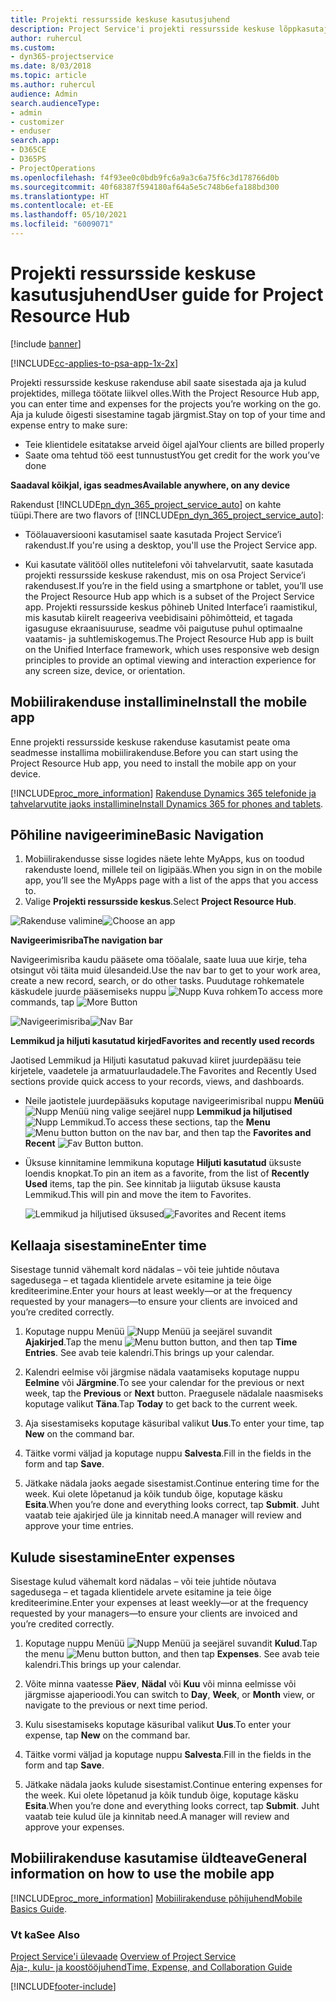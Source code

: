 ```yaml
---
title: Projekti ressursside keskuse kasutusjuhend
description: Project Service'i projekti ressursside keskuse lõppkasutajale mõeldud juhend
author: ruhercul
ms.custom:
- dyn365-projectservice
ms.date: 8/03/2018
ms.topic: article
ms.author: ruhercul
audience: Admin
search.audienceType:
- admin
- customizer
- enduser
search.app:
- D365CE
- D365PS
- ProjectOperations
ms.openlocfilehash: f4f93ee0c0bdb9fc6a9a3c6a75f6c3d178766d0b
ms.sourcegitcommit: 40f68387f594180af64a5e5c748b6efa188bd300
ms.translationtype: HT
ms.contentlocale: et-EE
ms.lasthandoff: 05/10/2021
ms.locfileid: "6009071"
---
```

# <a name="user-guide-for-project-resource-hub"></a><span data-ttu-id="8f738-103">Projekti ressursside keskuse kasutusjuhend</span><span class="sxs-lookup"><span data-stu-id="8f738-103">User guide for Project Resource Hub</span></span>

[!include [banner](../includes/psa-now-project-operations.md)]

[!INCLUDE[cc-applies-to-psa-app-1x-2x](../includes/cc-applies-to-psa-app-1x-2x.md)]

<span data-ttu-id="8f738-104">Projekti ressursside keskuse rakenduse abil saate sisestada aja ja kulud projektides, millega töötate liikvel olles.</span><span class="sxs-lookup"><span data-stu-id="8f738-104">With the Project Resource Hub app, you can enter time and expenses for the projects you’re working on the go.</span></span> <span data-ttu-id="8f738-105">Aja ja kulude õigesti sisestamine tagab järgmist.</span><span class="sxs-lookup"><span data-stu-id="8f738-105">Stay on top of your time and expense entry to make sure:</span></span>

- <span data-ttu-id="8f738-106">Teie klientidele esitatakse arveid õigel ajal</span><span class="sxs-lookup"><span data-stu-id="8f738-106">Your clients are billed properly</span></span>
- <span data-ttu-id="8f738-107">Saate oma tehtud töö eest tunnustust</span><span class="sxs-lookup"><span data-stu-id="8f738-107">You get credit for the work you’ve done</span></span>

<span data-ttu-id="8f738-108">**Saadaval kõikjal, igas seadmes**</span><span class="sxs-lookup"><span data-stu-id="8f738-108">**Available anywhere, on any device**</span></span>

<span data-ttu-id="8f738-109">Rakendust [!INCLUDE[pn_dyn_365_project_service_auto](../includes/pn-dyn-365-project-service-auto.md)] on kahte tüüpi.</span><span class="sxs-lookup"><span data-stu-id="8f738-109">There are two flavors of [!INCLUDE[pn_dyn_365_project_service_auto](../includes/pn-dyn-365-project-service-auto.md)]:</span></span> 

- <span data-ttu-id="8f738-110">Töölauaversiooni kasutamisel saate kasutada Project Service’i rakendust.</span><span class="sxs-lookup"><span data-stu-id="8f738-110">If you're using a desktop, you'll use the Project Service app.</span></span> 

- <span data-ttu-id="8f738-111">Kui kasutate välitööl olles nutitelefoni või tahvelarvutit, saate kasutada projekti ressursside keskuse rakendust, mis on osa Project Service’i rakendusest.</span><span class="sxs-lookup"><span data-stu-id="8f738-111">If you’re in the field using a smartphone or tablet, you’ll use the Project Resource Hub app which is a subset of the Project Service  app.</span></span> <span data-ttu-id="8f738-112">Projekti ressursside keskus põhineb United Interface’i raamistikul, mis kasutab kiirelt reageeriva veebidisaini põhimõtteid, et tagada igasuguse ekraanisuuruse, seadme või paigutuse puhul optimaalne vaatamis- ja suhtlemiskogemus.</span><span class="sxs-lookup"><span data-stu-id="8f738-112">The Project Resource Hub app is built on the Unified Interface framework, which uses responsive web design principles to provide an optimal viewing and interaction experience for any screen size, device, or orientation.</span></span> 


## <a name="install-the-mobile-app"></a><span data-ttu-id="8f738-113">Mobiilirakenduse installimine</span><span class="sxs-lookup"><span data-stu-id="8f738-113">Install the mobile app</span></span>
<span data-ttu-id="8f738-114">Enne projekti ressursside keskuse rakenduse kasutamist peate oma seadmesse installima mobiilirakenduse.</span><span class="sxs-lookup"><span data-stu-id="8f738-114">Before you can start using the Project Resource Hub app, you need to install the mobile app on your device.</span></span> 

[!INCLUDE[proc_more_information](../includes/proc-more-information.md)] <span data-ttu-id="8f738-115">[Rakenduse Dynamics 365 telefonide ja tahvelarvutite jaoks installimine](/dynamics365/mobile-app/install-dynamics-365-for-phones-and-tablets)</span><span class="sxs-lookup"><span data-stu-id="8f738-115">[Install Dynamics 365 for phones and tablets](/dynamics365/mobile-app/install-dynamics-365-for-phones-and-tablets).</span></span>

## <a name="basic-navigation"></a><span data-ttu-id="8f738-116">Põhiline navigeerimine</span><span class="sxs-lookup"><span data-stu-id="8f738-116">Basic Navigation</span></span>
1.  <span data-ttu-id="8f738-117">Mobiilirakendusse sisse logides näete lehte MyApps, kus on toodud rakenduste loend, millele teil on ligipääs.</span><span class="sxs-lookup"><span data-stu-id="8f738-117">When you sign in on the mobile app, you’ll see the MyApps page with a list of the apps that you access to.</span></span> 
2.  <span data-ttu-id="8f738-118">Valige **Projekti ressursside keskus**.</span><span class="sxs-lookup"><span data-stu-id="8f738-118">Select **Project Resource Hub**.</span></span>

<span data-ttu-id="8f738-119">![Rakenduse valimine](media/chooseApp_1.png "Rakenduse valimine")</span><span class="sxs-lookup"><span data-stu-id="8f738-119">![Choose an app](media/chooseApp_1.png "Choose an app")</span></span>

<span data-ttu-id="8f738-120">**Navigeerimisriba**</span><span class="sxs-lookup"><span data-stu-id="8f738-120">**The navigation bar**</span></span>

<span data-ttu-id="8f738-121">Navigeerimisriba kaudu pääsete oma tööalale, saate luua uue kirje, teha otsingut või täita muid ülesandeid.</span><span class="sxs-lookup"><span data-stu-id="8f738-121">Use the nav bar to get to your work area, create a new record, search, or do other tasks.</span></span> <span data-ttu-id="8f738-122">Puudutage rohkematele käskudele juurde pääsemiseks nuppu ![Nupp Kuva rohkem](media/MoreButton.png "Nupp Kuva rohkem")</span><span class="sxs-lookup"><span data-stu-id="8f738-122">To access more commands, tap ![More Button](media/MoreButton.png "More Button")</span></span>

<span data-ttu-id="8f738-123">![Navigeerimisriba](media/NavBar_2.png "Navigeerimisriba")</span><span class="sxs-lookup"><span data-stu-id="8f738-123">![Nav Bar](media/NavBar_2.png "Nav Bar")</span></span>

<span data-ttu-id="8f738-124">**Lemmikud ja hiljuti kasutatud kirjed**</span><span class="sxs-lookup"><span data-stu-id="8f738-124">**Favorites and recently used records**</span></span>

<span data-ttu-id="8f738-125">Jaotised Lemmikud ja Hiljuti kasutatud pakuvad kiiret juurdepääsu teie kirjetele, vaadetele ja armatuurlaudadele.</span><span class="sxs-lookup"><span data-stu-id="8f738-125">The Favorites and Recently Used sections provide quick access to your records, views, and dashboards.</span></span> 

- <span data-ttu-id="8f738-126">Neile jaotistele juurdepääsuks koputage navigeerimisribal nuppu **Menüü** ![Nupp Menüü](media/MenuButton.png "Nupp Menüü") ning valige seejärel nupp **Lemmikud ja hiljutised** ![Nupp Lemmikud](media/FavButton.png "Nupp Lemmikud").</span><span class="sxs-lookup"><span data-stu-id="8f738-126">To access these sections, tap the **Menu** ![Menu button](media/MenuButton.png "Menu button") button on the nav bar, and then tap the **Favorites and Recent** ![Fav Button](media/FavButton.png "Fav Button") button.</span></span>

- <span data-ttu-id="8f738-127">Üksuse kinnitamine lemmikuna koputage **Hiljuti kasutatud** üksuste loendis knopkat.</span><span class="sxs-lookup"><span data-stu-id="8f738-127">To pin an item as a favorite, from the list of **Recently Used** items, tap the pin.</span></span> <span data-ttu-id="8f738-128">See kinnitab ja liigutab üksuse kausta Lemmikud.</span><span class="sxs-lookup"><span data-stu-id="8f738-128">This will pin and move the item to Favorites.</span></span>

  <span data-ttu-id="8f738-129">![Lemmikud ja hiljutised üksused](media/Favs_3.png "Lemmikud ja hiljutised üksused")</span><span class="sxs-lookup"><span data-stu-id="8f738-129">![Favorites and Recent items](media/Favs_3.png "Favorites and Recent items")</span></span>
 
## <a name="enter-time"></a><span data-ttu-id="8f738-130">Kellaaja sisestamine</span><span class="sxs-lookup"><span data-stu-id="8f738-130">Enter time</span></span>
<span data-ttu-id="8f738-131">Sisestage tunnid vähemalt kord nädalas – või teie juhtide nõutava sagedusega – et tagada klientidele arvete esitamine ja teie õige krediteerimine.</span><span class="sxs-lookup"><span data-stu-id="8f738-131">Enter your hours at least weekly—or at the frequency requested by your managers—to ensure your clients are invoiced and you’re credited correctly.</span></span>

1. <span data-ttu-id="8f738-132">Koputage nuppu Menüü ![Nupp Menüü](media/MenuButton.png "Nupp Menüü") ja seejärel suvandit **Ajakirjed**.</span><span class="sxs-lookup"><span data-stu-id="8f738-132">Tap the menu ![Menu button](media/MenuButton.png "Menu button") button, and then tap **Time Entries**.</span></span> <span data-ttu-id="8f738-133">See avab teie kalendri.</span><span class="sxs-lookup"><span data-stu-id="8f738-133">This brings up your calendar.</span></span>

2. <span data-ttu-id="8f738-134">Kalendri eelmise või järgmise nädala vaatamiseks koputage nuppu **Eelmine** või **Järgmine**.</span><span class="sxs-lookup"><span data-stu-id="8f738-134">To see your calendar for the previous or next week, tap the **Previous** or **Next** button.</span></span> <span data-ttu-id="8f738-135">Praegusele nädalale naasmiseks koputage valikut **Täna**.</span><span class="sxs-lookup"><span data-stu-id="8f738-135">Tap **Today** to get back to the current week.</span></span>

3. <span data-ttu-id="8f738-136">Aja sisestamiseks koputage käsuribal valikut **Uus**.</span><span class="sxs-lookup"><span data-stu-id="8f738-136">To enter your time, tap **New** on the command bar.</span></span> 

4. <span data-ttu-id="8f738-137">Täitke vormi väljad ja koputage nuppu **Salvesta**.</span><span class="sxs-lookup"><span data-stu-id="8f738-137">Fill in the fields in the form and tap **Save**.</span></span>

5. <span data-ttu-id="8f738-138">Jätkake nädala jaoks aegade sisestamist.</span><span class="sxs-lookup"><span data-stu-id="8f738-138">Continue entering time for the week.</span></span> <span data-ttu-id="8f738-139">Kui olete lõpetanud ja kõik tundub õige, koputage käsku **Esita**.</span><span class="sxs-lookup"><span data-stu-id="8f738-139">When you’re done and everything looks correct, tap **Submit**.</span></span> <span data-ttu-id="8f738-140">Juht vaatab teie ajakirjed üle ja kinnitab need.</span><span class="sxs-lookup"><span data-stu-id="8f738-140">A manager will review and approve your time entries.</span></span>

## <a name="enter-expenses"></a><span data-ttu-id="8f738-141">Kulude sisestamine</span><span class="sxs-lookup"><span data-stu-id="8f738-141">Enter expenses</span></span> 
<span data-ttu-id="8f738-142">Sisestage kulud vähemalt kord nädalas – või teie juhtide nõutava sagedusega – et tagada klientidele arvete esitamine ja teie õige krediteerimine.</span><span class="sxs-lookup"><span data-stu-id="8f738-142">Enter your expenses at least weekly—or at the frequency requested by your managers—to ensure your clients are invoiced and you’re credited correctly.</span></span>

1. <span data-ttu-id="8f738-143">Koputage nuppu Menüü ![Nupp Menüü](media/MenuButton.png "Nupp Menüü") ja seejärel suvandit **Kulud**.</span><span class="sxs-lookup"><span data-stu-id="8f738-143">Tap the menu ![Menu button](media/MenuButton.png "Menu button") button, and then tap **Expenses**.</span></span> <span data-ttu-id="8f738-144">See avab teie kalendri.</span><span class="sxs-lookup"><span data-stu-id="8f738-144">This brings up your calendar.</span></span>

2. <span data-ttu-id="8f738-145">Võite minna vaatesse **Päev**, **Nädal** või **Kuu** või minna eelmisse või järgmisse ajaperioodi.</span><span class="sxs-lookup"><span data-stu-id="8f738-145">You can switch to **Day**, **Week**, or **Month** view, or navigate to the previous or next time period.</span></span> 

3. <span data-ttu-id="8f738-146">Kulu sisestamiseks koputage käsuribal valikut **Uus**.</span><span class="sxs-lookup"><span data-stu-id="8f738-146">To enter your expense, tap **New** on the command bar.</span></span> 

4. <span data-ttu-id="8f738-147">Täitke vormi väljad ja koputage nuppu **Salvesta**.</span><span class="sxs-lookup"><span data-stu-id="8f738-147">Fill in the fields in the form and tap **Save**.</span></span>

5. <span data-ttu-id="8f738-148">Jätkake nädala jaoks kulude sisestamist.</span><span class="sxs-lookup"><span data-stu-id="8f738-148">Continue entering expenses for the week.</span></span> <span data-ttu-id="8f738-149">Kui olete lõpetanud ja kõik tundub õige, koputage käsku **Esita**.</span><span class="sxs-lookup"><span data-stu-id="8f738-149">When you’re done and everything looks correct, tap **Submit**.</span></span> <span data-ttu-id="8f738-150">Juht vaatab teie kulud üle ja kinnitab need.</span><span class="sxs-lookup"><span data-stu-id="8f738-150">A manager will review and approve your expenses.</span></span>

## <a name="general-information-on-how-to-use-the-mobile-app"></a><span data-ttu-id="8f738-151">Mobiilirakenduse kasutamise üldteave</span><span class="sxs-lookup"><span data-stu-id="8f738-151">General information on how to use the mobile app</span></span> 
[!INCLUDE[proc_more_information](../includes/proc-more-information.md)] <span data-ttu-id="8f738-152">[Mobiilirakenduse põhijuhend](/dynamics365/mobile-app/dynamics-365-phones-tablets-users-guide)</span><span class="sxs-lookup"><span data-stu-id="8f738-152">[Mobile Basics Guide](/dynamics365/mobile-app/dynamics-365-phones-tablets-users-guide).</span></span>

### <a name="see-also"></a><span data-ttu-id="8f738-153">Vt ka</span><span class="sxs-lookup"><span data-stu-id="8f738-153">See Also</span></span>  
 <span data-ttu-id="8f738-154">[Project Service'i ülevaade](../psa/overview.md) </span><span class="sxs-lookup"><span data-stu-id="8f738-154">[Overview of Project Service](../psa/overview.md) </span></span>  
 [<span data-ttu-id="8f738-155">Aja-, kulu- ja koostööjuhend</span><span class="sxs-lookup"><span data-stu-id="8f738-155">Time, Expense, and Collaboration Guide</span></span>](../psa/time-expense-collaboration-guide.md)   
 


[!INCLUDE[footer-include](../includes/footer-banner.md)]